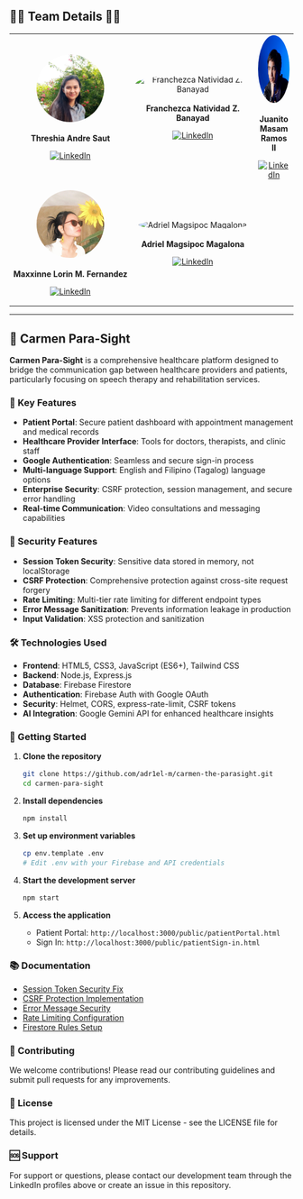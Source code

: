 <h2>👨‍💻 Team Details 👨‍💻</h2>

<table align="center" width="100%">
  <!-- First Row: 3 members -->
  <tr>
    <!-- Threshia -->
    <td align="center" width="33.33%">
      <img src="src/assets/img/Threshia.png" alt="Threshia Andre Saut" style="border-radius: 50%; width: 120px; height: 120px;"><br><br>
      <strong>Threshia Andre Saut</strong><br>
      <p align="center">
        <a href="https://www.linkedin.com/in/threshia-saut-b74055316/">
          <img src="https://img.shields.io/badge/LinkedIn-0077B5?style=for-the-badge&logo=linkedin&logoColor=white" alt="LinkedIn" />
        </a>
      </p>
    </td>
    <!-- Franchezca -->
    <td align="center" width="33.33%">
      <img src="src/assets/img/Francheska.png" alt="Franchezca Natividad Z. Banayad" style="border-radius: 50%; width: 120px; height: 120px;"><br><br>
      <strong>Franchezca Natividad Z. Banayad</strong><br>
      <p align="center">
        <a href="https://www.linkedin.com/in/franchezca-banayad/">
          <img src="https://img.shields.io/badge/LinkedIn-0077B5?style=for-the-badge&logo=linkedin&logoColor=white" alt="LinkedIn" />
        </a>
      </p>
    </td>
    <!-- Juanito -->
    <td align="center" width="33.33%">
      <img src="src/assets/img/juanito.png" alt="Juanito Masam Ramos II" style="border-radius: 50%; width: 120px; height: 120px;"><br><br>
      <strong>Juanito Masam Ramos II</strong><br>
      <p align="center">
        <a href="https://www.linkedin.com/in/juanito-ramos/">
          <img src="https://img.shields.io/badge/LinkedIn-0077B5?style=for-the-badge&logo=linkedin&logoColor=white" alt="LinkedIn" />
        </a>
      </p>
    </td>
  </tr>
  
  <!-- Second Row: 2 members centered -->
  <tr>
    <!-- Maxxine -->
    <td align="center" width="50%">
      <img src="src/assets/img/max.png" alt="Maxxinne Lorin M. Fernandez" style="border-radius: 50%; width: 120px; height: 120px;"><br><br>
      <strong>Maxxinne Lorin M. Fernandez</strong><br>
      <p align="center">
        <a href="https://www.linkedin.com/in/maxxinne-fernandez-364776336/">
          <img src="https://img.shields.io/badge/LinkedIn-0077B5?style=for-the-badge&logo=linkedin&logoColor=white" alt="LinkedIn" />
        </a>
      </p>
    </td>
    <!-- Adriel -->
    <td align="center" width="50%">
      <img src="src/assets/img/Adriel.png" alt="Adriel Magsipoc Magalona" style="border-radius: 50%; width: 120px; height: 120px;"><br><br>
      <strong>Adriel Magsipoc Magalona</strong><br>
      <p align="center">
        <a href="https://www.linkedin.com/in/adriel-magalona/">
          <img src="https://img.shields.io/badge/LinkedIn-0077B5?style=for-the-badge&logo=linkedin&logoColor=white" alt="LinkedIn" />
        </a>
      </p>
    </td>
  </tr>
</table>

---

<h2>🏥 Carmen Para-Sight</h2>

**Carmen Para-Sight** is a comprehensive healthcare platform designed to bridge the communication gap between healthcare providers and patients, particularly focusing on speech therapy and rehabilitation services.

### 🌟 Key Features

- **Patient Portal**: Secure patient dashboard with appointment management and medical records
- **Healthcare Provider Interface**: Tools for doctors, therapists, and clinic staff
- **Google Authentication**: Seamless and secure sign-in process
- **Multi-language Support**: English and Filipino (Tagalog) language options
- **Enterprise Security**: CSRF protection, session management, and secure error handling
- **Real-time Communication**: Video consultations and messaging capabilities

### 🔐 Security Features

- **Session Token Security**: Sensitive data stored in memory, not localStorage
- **CSRF Protection**: Comprehensive protection against cross-site request forgery
- **Rate Limiting**: Multi-tier rate limiting for different endpoint types
- **Error Message Sanitization**: Prevents information leakage in production
- **Input Validation**: XSS protection and sanitization

### 🛠️ Technologies Used

- **Frontend**: HTML5, CSS3, JavaScript (ES6+), Tailwind CSS
- **Backend**: Node.js, Express.js
- **Database**: Firebase Firestore
- **Authentication**: Firebase Auth with Google OAuth
- **Security**: Helmet, CORS, express-rate-limit, CSRF tokens
- **AI Integration**: Google Gemini API for enhanced healthcare insights

### 🚀 Getting Started

1. **Clone the repository**
   ```bash
   git clone https://github.com/adr1el-m/carmen-the-parasight.git
   cd carmen-para-sight
   ```

2. **Install dependencies**
   ```bash
   npm install
   ```

3. **Set up environment variables**
   ```bash
   cp env.template .env
   # Edit .env with your Firebase and API credentials
   ```

4. **Start the development server**
   ```bash
   npm start
   ```

5. **Access the application**
   - Patient Portal: `http://localhost:3000/public/patientPortal.html`
   - Sign In: `http://localhost:3000/public/patientSign-in.html`

### 📚 Documentation

- [Session Token Security Fix](SESSION_TOKEN_SECURITY_FIX.md)
- [CSRF Protection Implementation](CSRF_PROTECTION_SECURITY_FIX.md)
- [Error Message Security](ERROR_MESSAGE_SECURITY_FIX.md)
- [Rate Limiting Configuration](RATE_LIMITING_SECURITY_FIX.md)
- [Firestore Rules Setup](FIRESTORE_RULES_FIX.md)

### 🤝 Contributing

We welcome contributions! Please read our contributing guidelines and submit pull requests for any improvements.

### 📄 License

This project is licensed under the MIT License - see the LICENSE file for details.

### 🆘 Support

For support or questions, please contact our development team through the LinkedIn profiles above or create an issue in this repository.